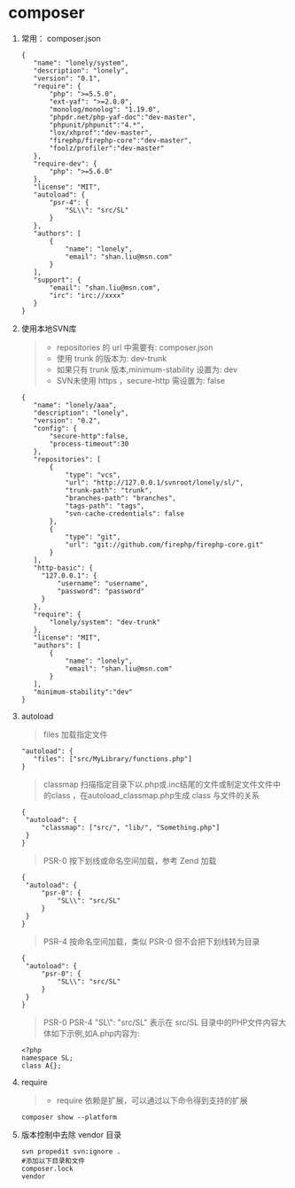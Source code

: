 # composer

1.  常用： composer.json

    ```
    {
       "name": "lonely/system",
       "description": "lonely",
       "version": "0.1",
       "require": {
           "php": ">=5.5.0",
           "ext-yaf": ">=2.0.0",
           "monolog/monolog": "1.19.0",
           "phpdr.net/php-yaf-doc":"dev-master",
           "phpunit/phpunit":"4.*",
           "lox/xhprof":"dev-master",
           "firephp/firephp-core":"dev-master",
           "foolz/profiler":"dev-master"
       },
       "require-dev": {
           "php": ">=5.6.0"
       },
       "license": "MIT",
       "autoload": {
           "psr-4": {
               "SL\\": "src/SL"
           }
       },
       "authors": [
           {
               "name": "lonely",
               "email": "shan.liu@msn.com"
           }
       ],
       "support": {
           "email": "shan.liu@msn.com",
           "irc": "irc://xxxx"
       }
    }
    ```
2.  使用本地SVN库

    > * repositories 的 url 中需要有: composer.json
    > * 使用 trunk 的版本为: dev-trunk
    > * 如果只有 trunk 版本,minimum-stability 设置为: dev
    > * SVN未使用 https ，secure-http 需设置为: false

    ```
    {
       "name": "lonely/aaa",
       "description": "lonely",
       "version": "0.2",
       "config": {
           "secure-http":false,
           "process-timeout":30
       },
       "repositories": [
           {
               "type": "vcs",
               "url": "http://127.0.0.1/svnroot/lonely/sl/",
               "trunk-path": "trunk",
               "branches-path": "branches",
               "tags-path": "tags",
               "svn-cache-credentials": false
           },
           {
               "type": "git",
               "url": "git://github.com/firephp/firephp-core.git"
           }
       ],
       "http-basic": {
         "127.0.0.1": {
             "username": "username",
             "password": "password"
         }
       },
       "require": {
           "lonely/system": "dev-trunk"
       },
       "license": "MIT",
       "authors": [
           {
               "name": "lonely",
               "email": "shan.liu@msn.com"
           }
       ],
       "minimum-stability":"dev"
    }
    ```
3.  autoload

    > files 加载指定文件

    ```
    "autoload": {
       "files": ["src/MyLibrary/functions.php"]
    }
    ```

    > classmap 扫描指定目录下以.php或.inc结尾的文件或制定文件文件中的class ，在autoload\_classmap.php生成 class 与文件的关系

    ```
    {
     "autoload": {
         "classmap": ["src/", "lib/", "Something.php"]
     }
    }
    ```

    > PSR-0 按下划线或命名空间加载，参考 Zend 加载

    ```
    {
     "autoload": {
         "psr-0": {
             "SL\\": "src/SL"
         }
     }
    }
    ```

    > PSR-4 按命名空间加载，类似 PSR-0 但不会把下划线转为目录

    ```
    {
     "autoload": {
         "psr-0": {
             "SL\\": "src/SL"
         }
     }
    }
    ```

    > PSR-0 PSR-4 "SL\\": "src/SL" 表示在 src/SL 目录中的PHP文件内容大体如下示例,如A.php内容为:

    ```
    <?php
    namespace SL;
    class A{};
    ```
4.  require

    > * require 依赖是扩展，可以通过以下命令得到支持的扩展

    ```
    composer show --platform
    ```
5.  版本控制中去除 vendor 目录

    ```
    svn propedit svn:ignore .
    #添加以下目录和文件
    composer.lock
    vendor
    ```
